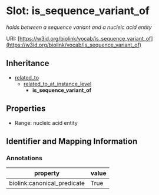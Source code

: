 # Slot: is_sequence_variant_of
_holds between a sequence variant and a nucleic acid entity_


URI: [https://w3id.org/biolink/vocab/is_sequence_variant_of](https://w3id.org/biolink/vocab/is_sequence_variant_of)




## Inheritance

* [related_to](related_to.md)
    * [related_to_at_instance_level](related_to_at_instance_level.md)
        * **is_sequence_variant_of**



## Properties

 * Range: nucleic acid entity



## Identifier and Mapping Information





### Annotations

| property | value |
| --- | --- |
| biolink:canonical_predicate | True |


